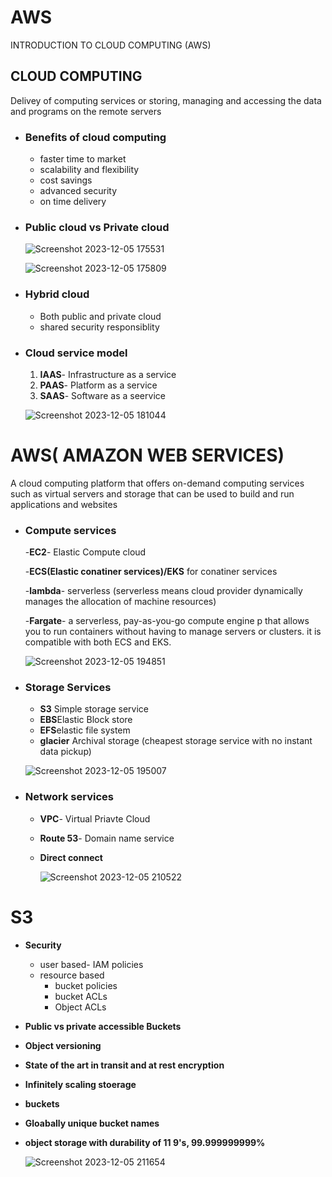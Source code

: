 # AWS
INTRODUCTION TO CLOUD COMPUTING (AWS)

## CLOUD COMPUTING ##
Delivey of computing services or storing, managing and accessing the data and programs on the remote servers

- ### Benefits of cloud computing ###
   - faster time to market
   - scalability and flexibility
   - cost savings
   - advanced security
   - on time delivery
- ### Public cloud vs Private cloud ###

  ![Screenshot 2023-12-05 175531](https://github.com/Mragankk/AWS/assets/145200189/0d15eb68-03ec-4587-865c-7aac09a19daf)

  ![Screenshot 2023-12-05 175809](https://github.com/Mragankk/AWS/assets/145200189/c818a1a8-6683-40e3-870d-bc33fb643e8b)

- ### Hybrid cloud ###
   - Both public and private cloud
   - shared security responsiblity
- ### Cloud service model ###
  1. **IAAS**- Infrastructure as a service
  2. **PAAS**- Platform as a service
  3. **SAAS**- Software as a seervice

    ![Screenshot 2023-12-05 181044](https://github.com/Mragankk/AWS/assets/145200189/7323c83a-9e3e-47bb-8f8d-88dadee53af4)


# AWS( AMAZON WEB SERVICES)
A cloud computing platform that offers on-demand computing services such as virtual servers and storage that can be used to build and run applications and websites

- ### Compute services ###
  -**EC2**- Elastic Compute cloud
  
  -**ECS(Elastic conatiner services)/EKS** for conatiner services
 
   -**lambda**- serverless (serverless means cloud provider dynamically manages the allocation of machine resources)

    -**Fargate**- a serverless, pay-as-you-go compute engine p that allows you to run containers without having to manage servers or clusters. it is compatible with both ECS and EKS.

   ![Screenshot 2023-12-05 194851](https://github.com/Mragankk/AWS/assets/145200189/d07a0a13-b046-4ce8-bf87-105f451b6c0a)
- ### Storage Services ###
   - **S3** Simple storage service
   - **EBS**Elastic Block store
   - **EFS**elastic file system
   - **glacier** Archival storage (cheapest storage service with no instant data pickup)

    ![Screenshot 2023-12-05 195007](https://github.com/Mragankk/AWS/assets/145200189/dbb7a28f-ab08-4d08-b2cb-262534ed794e)

- ### Network services ###
   - **VPC**- Virtual Priavte Cloud
   - **Route 53**- Domain name service
   - **Direct connect**
     
     ![Screenshot 2023-12-05 210522](https://github.com/Mragankk/AWS/assets/145200189/5c698ccc-ae0c-425b-a499-a2d2fd359044)




# S3 #
- **Security**
  - user based- IAM policies
  - resource based
     - bucket policies
     - bucket ACLs
     - Object ACLs
- **Public vs private accessible Buckets**
- **Object versioning**
- **State of the art in transit and at rest encryption**
- **Infinitely scaling stoerage**
- **buckets**
- **Gloabally unique bucket names**
- **object storage with durability of 11 9's, 99.999999999%**

   ![Screenshot 2023-12-05 211654](https://github.com/Mragankk/AWS/assets/145200189/ddfe6e25-ea01-4489-9094-821c140f0ebd)
